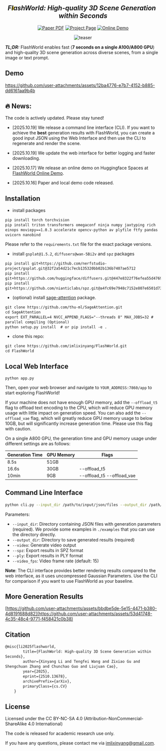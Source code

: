 
<p align="center">
  <h2 align="center">
        <img src="https://github.com/imlixinyang/FlashWorld-Project-Page/blob/main/static/images/favicon.svg" alt="FlashWorld" style="height: 1.2rem; width: auto; margin-right: -2rem; vertical-align: middle;">
        <em>FlashWorld: High-quality 3D Scene Generation within Seconds</em></h2>

  <p align="center">
        <a href="https://arxiv.org/pdf/2510.13678"><img src='https://img.shields.io/badge/arXiv-FlashWorld-red?logo=arxiv' alt='Paper PDF'></a>
        <a href='https://imlixinyang.github.io/FlashWorld-Project-Page'><img src='https://img.shields.io/badge/Project_Page-FlashWorld-green' alt='Project Page'></a>
        <a href='https://huggingface.co/spaces/imlixinyang/FlashWorld-Demo-Spark'><img src='https://img.shields.io/badge/Huggingface-Online_Demo-yellow' alt='Online Demo'></a>
        <!-- <a href='https://colab.research.google.com/drive/1LtnxgBU7k4gyymOWuonpOxjatdJ7AI8z?usp=sharing'><img src='https://img.shields.io/badge/Colab_Demo-Director3D-yellow?logo=googlecolab' alt='Project Page'></a> -->
  </p>


  <p align="center">
  <img width="3182" height="1174" alt="teaser" src="https://github.com/user-attachments/assets/e4aae261-83fd-494d-9b08-00ae265a74e4" />
  </p>


***TL;DR:*** FlashWorld enables fast (**7 seconds on a single A100/A800 GPU**) and high-quality 3D scene generation across diverse scenes, from a single image or text prompt.

## Demo

https://github.com/user-attachments/assets/12ba4776-e7b7-4152-b885-dd6161aa9b4b

## 🔥 News:

The code is actively updated. Please stay tuned!

- [2025.10.19] We release a command line interface (CLI). If you want to achieve the **best** generation results with FlashWorld, you can create a good input JSON using the Web Interface and then use the CLI to regenerate and render the scene.

- [2025.10.19] We update the web interface for better logging and faster downloading.

- [2025.10.17] We release an online demo on Huggingface Spaces at [FlashWorld Online Demo](https://huggingface.co/spaces/imlixinyang/FlashWorld-Demo-Spark).

- [2025.10.16] Paper and local demo code released.

## Installation

- install packages
```
pip install torch torchvision
pip install triton transformers omegaconf ninja numpy jaxtyping rich einops moviepy==1.0.3 accelerate opencv-python av plyfile ftfy pandas uvicorn nanobind
```

Please refer to the `requirements.txt` file for the exact package versions.

- install ```gsplat@1.5.2```, ```diffusers@wan-5Bi2v``` and ```spz``` packages
```
pip install git+https://github.com/nerfstudio-project/gsplat.git@32f2a54d21c7ecb135320bb02b136b7407ae5712
pip install git+https://github.com/huggingface/diffusers.git@447e8322f76efea55d4769cd67c372edbf0715b8
pip install git+https://github.com/nianticlabs/spz.git@a4fc69e7948c7152e807e6501d73ddc9c149ce37
```

- (optional) install [sage-attention](https://github.com/thu-ml/SageAttention) package.
```
git clone https://github.com/thu-ml/SageAttention.git
cd SageAttention 
export EXT_PARALLEL=4 NVCC_APPEND_FLAGS="--threads 8" MAX_JOBS=32 # parallel compiling (Optional)
python setup.py install  # or pip install -e .
```

- clone this repo:
```
git clone https://github.com/imlixinyang/FlashWorld.git
cd FlashWorld
```

## Local Web Interface

```
python app.py
```
Then, open your web browser and navigate to ```YOUR_ADDRESS:7860/app``` to start exploring FlashWorld!

If your machine does not have enough GPU memory, add the ```--offload_t5``` flag to offload text encoding to the CPU, which will reduce GPU memory usage with little impact on generation speed.
You can also add the ```--offload_vae``` flag, which will greatly reduce GPU memory usage to below 10GB, but will significantly increase generation time. Please use this flag with caution.


On a single A800 GPU, the generation time and GPU memory usage under different settings are as follows:

| Generation Time       | GPU Memory | Flags                |
|----------------------|------------|----------------------|
| 8.5s                 | 51GB       |                      |
| 16.6s                | 30GB       | --offload_t5         |
| 10min                | 9GB        | --offload_t5 --offload_vae |

## Command Line Interface

```bash
python cli.py --input_dir /path/to/input/json/files --output_dir /path/to/output/directory --video --spz --ply
```

Parameters:
- `--input_dir`: Directory containing JSON files with generation parameters (required). We provide some examples in ```./examples``` that you can use the directory directly.
- `--output_dir`: Directory to save generated results (required)
- `--video`: Generate video output
- `--spz`: Export results in SPZ format
- `--ply`: Export results in PLY format
- `--video_fps`: Video frame rate (default: 15)

**Note**: The CLI interface provides better rendering results compared to the web interface, as it uses uncompressed Gaussian Parameters. Use the CLI for comparison if you want to use FlashWorld as your baseline.

  
## More Generation Results

[https://github.com/user-attachments/assets/bbdbe5de-5e15-4471-b380-4d8191688d82](https://github.com/user-attachments/assets/53d41748-4c35-48c4-9771-f458421c0b38)

## Citation

```
@misc{li2025flashworld,
        title={FlashWorld: High-quality 3D Scene Generation within Seconds},
        author={Xinyang Li and Tengfei Wang and Zixiao Gu and Shengchuan Zhang and Chunchao Guo and Liujuan Cao},
        year={2025},
        eprint={2510.13678},
        archivePrefix={arXiv},
        primaryClass={cs.CV}
    }
```


## License

Licensed under the CC BY-NC-SA 4.0 (Attribution-NonCommercial-ShareAlike 4.0 International)

The code is released for academic research use only. 

If you have any questions, please contact me via [imlixinyang@gmail.com](mailto:imlixinyang@gmail.com). 

